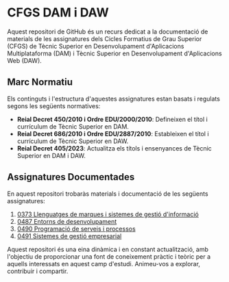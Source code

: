 # CFGS DAM i DAW

Aquest repositori de GitHub és un recurs dedicat a la documentació de materials de les assignatures dels Cicles Formatius de Grau Superior (CFGS) de Tècnic Superior en Desenvolupament d'Aplicacions Multiplataforma (DAM) i Tècnic Superior en Desenvolupament d'Aplicacions Web (DAW).

## Marc Normatiu

Els continguts i l'estructura d'aquestes assignatures estan basats i regulats segons les següents normatives:

- **Reial Decret 450/2010 i Ordre EDU/2000/2010**: Defineixen el títol i currículum de Tècnic Superior en DAM.
- **Reial Decret 686/2010 i Ordre EDU/2887/2010**: Estableixen el títol i currículum de Tècnic Superior en DAW.
- **Reial Decret 405/2023**: Actualitza els títols i ensenyances de Tècnic Superior en DAM i DAW.

## Assignatures Documentades

En aquest repositori trobaràs materials i documentació de les següents assignatures:

1. [0373 Llenguatges de marques i sistemes de gestió d'informació](0373%20Llenguatges%20de%20marques%20i%20sistemes%20de%20gestió%20d'informació)
2. [0487 Entorns de desenvolupament](0487%20Entorns%20de%20desenvolupament)
3. [0490 Programació de serveis i processos](0490%20Programació%20de%20serveis%20i%20processos)
4. [0491 Sistemes de gestió empresarial](0491%20Sistemes%20de%20gestió%20empresarial)

Aquest repositori és una eina dinàmica i en constant actualització, amb l'objectiu de proporcionar una font de coneixement pràctic i teòric per a aquells interessats en aquest camp d'estudi. Animeu-vos a explorar, contribuir i compartir.
